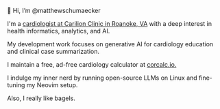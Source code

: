 👋 Hi, I’m @matthewschumaecker

I'm a <a href="https://www.carilionclinic.org/providers/matthew-m-schumaecker-md">cardiologist at Carilion Clinic in Roanoke, VA</a> with a deep interest in health informatics, analytics, and AI.

My development work focuses on generative AI for cardiology education and clinical case summarization.

I maintain a free, ad-free cardiology calculator at <a href="http://corcalc.io">corcalc.io.</a>

I indulge my inner nerd by running open-source LLMs on Linux and fine-tuning my Neovim setup.

Also, I really like bagels.
